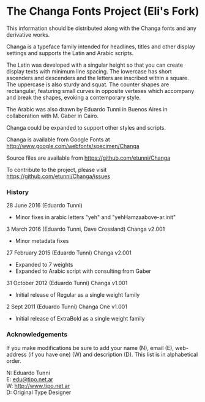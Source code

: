 # The Changa Fonts Project (Eli's Fork)

This information should be distributed along with the Changa fonts and any derivative works.

Changa is a typeface family intended for headlines, titles and other display settings and supports the Latin and Arabic scripts.

The Latin was developed with a singular height so that you can create display texts with minimum line spacing.
The lowercase has short ascenders and descenders and the letters are inscribed within a square. 
The uppercase is also sturdy and squat. 
The counter shapes are rectangular, featuring small curves in opposite vertexes which accompany and break the shapes, evoking a contemporary style.

The Arabic was also drawn by Eduardo Tunni in Buenos Aires in collaboration with M. Gaber in Cairo.

Changa could be expanded to support other styles and scripts.

Changa is available from Google Fonts at http://www.google.com/webfonts/specimen/Changa

Source files are available from https://github.com/etunni/Changa

To contribute to the project, please visit https://github.com/etunni/Changa/issues

### History

28 June 2016 (Eduardo Tunni) 

- Minor fixes in arabic letters "yeh" and "yehHamzaabove-ar.init"

3 March 2016 (Eduardo Tunni, Dave Crossland) Changa v2.001

- Minor metadata fixes

27 February 2015 (Eduardo Tunni) Changa v2.001

- Expanded to 7 weights 
- Expanded to Arabic script with consulting from Gaber

31 October 2012 (Eduardo Tunni) Changa v1.001

- Initial release of Regular as a single weight family

2 Sept 2011 (Eduardo Tunni) Changa One v1.001

- Initial release of ExtraBold as a single weight family

### Acknowledgements

If you make modifications be sure to add your name (N), email (E), web-address (if you have one) (W) and description (D). 
This list is in alphabetical order.

N: Eduardo Tunni  
E: edu@tipo.net.ar  
W: http://www.tipo.net.ar  
D: Original Type Designer  
